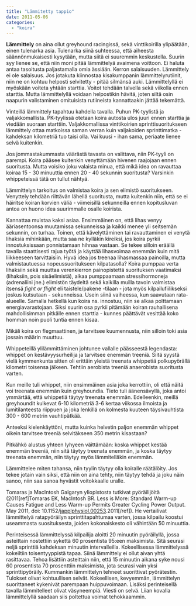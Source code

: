 ```yaml
---
title: "Lämmitetty tappio"
date: 2011-05-06
categories: 
  - "koira"
---
```


**Lämmittely** on aina ollut greyhound racingissä, sekä vinttikoirilla ylipäätään, einen tulenarka asia. Tulenarka siinä suhteessa, että aiheesta säännönmukaisesti kysytään, mutta siitä ei suuremmin keskustella. Suurin syy lienee se, että niin moni pitää lämmittelyä avaimena voittoon. Ei haluta antaa tasoitusta paljastamalla omia ässiään. Kerron salaisuuden. Lämmittely ei ole salaisuus. Jos jotakuta kiinnostaa kisakumppanin lämmittelyrutiinit, niin ne on kohtuu helposti selvitetty - pitää silmänsä auki. Lämmittelyllä ei myöskään voiteta yhtään starttia. Voitot tehdään talvella sekä viikolla ennen starttia. Mutta lämmittelyllä voidaan helpostikin hävitä, joten siltä osin naapurin valistaminen omituisista rutiineista kannattaakin jättää tekemättä.

<!--more-->

Vinteillä lämmittely tapahtuu kahdella tavalla. Puhun PK-tyylistä ja valjakkomallista. PK-tyylissä otetaan koira autosta ulos juuri ennen starttia ja viedään suoraan starttiin. Valjakkomallissa vinttikoirien sprinttisuoritukseen lämmittely ottaa matkoissa saman verran kuin valjakoiden sprinttimatka - kahdeksan kilometriä tuo taisi olla. Vai kuusi - ihan sama, periaate lienee selvä kuitenkin.

Jos jommastakummasta väärästä tavasta on valittava, niin PK-tyyli on parempi. Koira pääsee kuitenkin venyttämään hivenen raajojaan ennen suoritusta. Mutta voisiko joku valaista minua, että mikä idea on ravauttaa koiraa 15 - 30 minuuttia ennen 20 - 40 sekunnin suoritusta? Varsinkin whippeteissä tätä on tullut nähtyä.

Lämmittelyn tarkoitus on valmistaa koira ja sen elimistö suoritukseen. Venyttely tehdään riittävän lähellä suoritusta, mutta kuitenkin niin, että se ei häiritse koiran korvien väliä - viimeisillä sekunneilla ennen kopitusluvan antoa on huono idea suurimmalle osalle koirista.

Kannattaa muistaa kaksi asiaa. Ensimmäinen on, että lihas venyy ääriasentoonsa muutamissa sekunneissa ja kaikki menee yli seitsemän sekunnin, on turhaa. Toinen, että kävelyttäminen tai ravauttaminen ei venytä lihaksia mihinkään, mutta saa ne kylläkin kireiksi, jos koira pyrkii innostuksissaan ponnistamaan hihnaa vastaan. Se tekee silloin eräällä tavalla staattisesti rajua työtä ja käyttää lihasvoimaa enemmän kuin mitä liikkeeseen tarvittaisiin. Hyvä idea jos treenaa lihasmassaa painoilla, mutta valmistautuessa nopeussuoritukseen kilpatasolla? Koira pumppaa verta lihaksiin sekä muuttaa verenkierron painopistettä suorituksen vaatimaksi (lihaksiin, pois sisäelimistä), alkaa pumppaamaan stressihormoneja (adrenaliini jne.) elimistön täydeltä sekä kaikilla muilla tavoin valmistaa itsensä _fight or flight_ eli taistele/pakene -tilaan - jota myös kilpailufiilikseksi joskus kutsutaan - sekunneissa. Usein siinä vaiheessa, kun saavutaan rata-alueelle. Samalla hetkellä kun koira ns. innostuu, niin se alkaa polttamaan energiavarastojaan. Siksi suurin osa pyrkii pitämään koiran rauhallisena mahdollisimman pitkälle ennen starttia - kunnes päättävät vesittää koko homman noin puoli tuntia ennen kisaa.

Mikäli koira on flegmaattinen, ja tarvitsee kuumennusta, niin silloin toki asia jossain määrin muuttuu.

Whippeteillä ylilämmittäminen johtunee vallalle päässeestä legendasta: whippet on kestävyysurheilija ja tarvitsee enemmän treeniä. Siitä syystä vielä kymmenkunta sitten oli erittäin yleistä treenata whippetiä polkupyörällä kilometri toisensa jälkeen. Tehtiin aerobista treeniä anaerobista suoritusta varten.

Kun meille tuli whippet, niin ensimmäinen asia joka kerrottiin, oli että näitä voi treenata enemmän kuin greyhoundia. Tieto tuli äänensävyllä, joka antoi ymmärtää, että whippetiä täytyy treenata enemmän. Edelleenkin, meillä greyhoundit kulkevat 6-10 kilometriä 3-6 kertaa viikossa ilmoista ja lumitilanteesta riippuen ja joka lenkillä on kolmesta kuuteen täysivauhtista 300 - 600 metrin vauhtipätkää.

Anteeksi kielenkäyttöni, mutta kuinka helvetin paljon enemmän whippet oikein tarvitsee treeniä selvitäkseen 350 metrin kisastaan?

Pitkähkö alustus yhteen lyhyeen väittämään: koska whippet kestää enemmän treeniä, niin sitä täytyy treenata enemmän, ja koska täytyy treenata enemmän, niin täytyy myös lämmitelläkin enemmän.

Lämmittelee miten tahansa, niin tyylin täytyy olla koiralle räätälöity. Jos tekee jotain vain siksi, että niin on aina tehty, niin täytyy tehdä ja joku näin sanoo, niin saa sanoa hyvästit voitokkaalle uralle.

Tomaras ja MacIntosh Galgaryn yliopistosta tutkivat pyöräilijöitä (2011\[ref\]Tomaras EK, MacIntosh BR. Less is More: Standard Warm-up Causes Fatigue and Less Warm-up Permits Greater Cycling Power Output. May 2011, doi: 10.​1152/[​japplphysiol.​00253](http://jap.physiology.org/content/early/2011/04/28/japplphysiol.00253.2011.abstract).​2011\[/ref\]). He vertailivat lämmittelyä ratapyöräilyn sprinttitapahtumaa varten, jossa kilpailu koostui useammasta suosituksesta, joiden kokonaiskesto oli vähintään 50 minuuttia.

Perinteisessä lämmittelyssä kilpailija aloitti 20 minuutin pyöräilyllä, jossa asteittain nostettiin sykettä 60 prosentista 95:een maksimista. Sitä seurasi neljä sprinttiä kahdeksan minuutin intervalleilla. Kokeellisessa lämmittelyssä kokeiltiin toisentyyppistä tapaa. Siinä lämmittely ei ollut aivan yhtä rasittavaa. Tehoa lisättiin asteittain niin, että 15 minuutin aikana syke nousi 60 prosentista 70 prosenttiin maksimista, jota seurasi vain yksi sprinttipyöräily. Kummankin lämmittelyn tehneet suorittivat pyörätestin. Tulokset olivat kohtuullisen selvät. Kokeellisen, kevyemmän, lämmittelyn suorittaneet kykenivät parempaan huippuvoimaan. Lisäksi perinteisellä tavalla lämmitelleet olivat väsyneempiä. Viesti on selvä. Liian kovalla lämmittelyllä saadaan siis poltettua voimat tehokkaammin.
